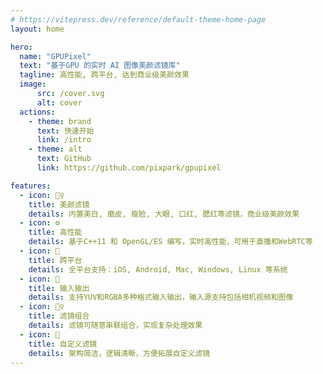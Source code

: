 ```yaml
---
# https://vitepress.dev/reference/default-theme-home-page
layout: home

hero:
  name: "GPUPixel"
  text: "基于GPU 的实时 AI 图像美颜滤镜库"
  tagline: 高性能, 跨平台, 达到商业级美颜效果
  image:
      src: /cover.svg
      alt: cover
  actions:
    - theme: brand
      text: 快速开始
      link: /intro
    - theme: alt
      text: GitHub
      link: https://github.com/pixpark/gpupixel

features:
  - icon: 🤹‍♀️
    title: 美颜滤镜
    details: 内置美白, 磨皮, 瘦脸, 大眼, 口红, 腮红等滤镜，商业级美颜效果
  - icon: ⚙
    title: 高性能
    details: 基于C++11 和 OpenGL/ES 编写，实时高性能，可用于直播和WebRTC等
  - icon: 📱
    title: 跨平台
    details: 全平台支持：iOS, Android, Mac, Windows, Linux 等系统
  - icon: 🌇
    title: 输入输出
    details: 支持YUV和RGBA多种格式输入输出，输入源支持包括相机视频和图像
  - icon: 🧚‍♀️
    title: 滤镜组合
    details: 滤镜可随意串联组合，实现复杂处理效果
  - icon: 🧸
    title: 自定义滤镜
    details: 架构简洁，逻辑清晰，方便拓展自定义滤镜
---
```


